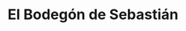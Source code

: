 ---
title: "El Bodegón de Sebastián"
url: /ciudad-guayana-puerto-ordaz/el-bodegon-de-sebastian/
shop: carnicero
---